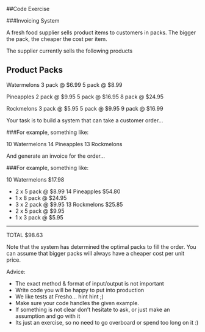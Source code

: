 ##Code Exercise

###Invoicing System

A fresh food supplier sells product items to customers in packs. 
The bigger the pack, the cheaper the cost per item.

The supplier currently sells the following products

Product            Packs          
----------------------------------

Watermelons        3 pack @ $6.99
                   5 pack @ $8.99
                   
Pineapples         2 pack @ $9.95
                   5 pack @ $16.95
                   8 pack @ $24.95
                   
Rockmelons         3 pack @ $5.95
                   5 pack @ $9.95
                   9 pack @ $16.99
                   

Your task is to build a system that can take a customer order...

###For example, something like:

10 Watermelons
14 Pineapples
13 Rockmelons

And generate an invoice for the order...

###For example, something like:

10 Watermelons         $17.98
   - 2 x 5 pack @ $8.99
14 Pineapples          $54.80
   - 1 x 8 pack @ $24.95
   - 3 x 2 pack @ $9.95
13 Rockmelons          $25.85
   - 2 x 5 pack @ $9.95
   - 1 x 3 pack @ $5.95
-----------------------------
TOTAL                  $98.63

Note that the system has determined the optimal packs to fill the order.
You can assume that bigger packs will always have a cheaper cost per unit price.

Advice:
- The exact method & format of input/output is not important
- Write code you will be happy to put into production
- We like tests at Fresho... hint hint ;)
- Make sure your code handles the given example.
- If something is not clear don’t hesitate to ask, or just make an assumption and go with it
- Its just an exercise, so no need to go overboard or spend too long on it :)